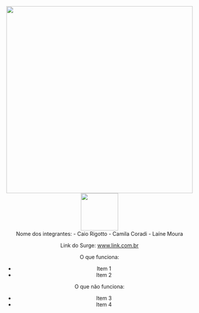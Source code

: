 
<div align="center" > <img width="500vw" src="https://user-images.githubusercontent.com/56762847/163064756-6ba2cf4f-e2e5-4127-a145-6fc3c3e9e8a1.png"/>
<div align="center" > <img width="100vw" src="https://img.icons8.com/plasticine/344/pokeball.png"/>


<div>
  Nome dos integrantes: 
- Caio Rigotto
- Camila Coradi
- Laíne Moura

Link do Surge: www.link.com.br

O que funciona:
- Item 1
- Item 2

O que não funciona: 
- Item 3
- Item 4
  </div>
